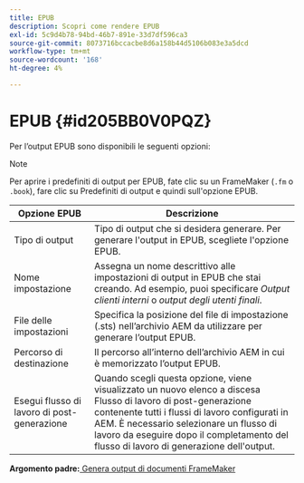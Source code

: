 ```yaml
---
title: EPUB
description: Scopri come rendere EPUB
exl-id: 5c9d4b78-94bd-46b7-891e-33d7df596ca3
source-git-commit: 8073716bccacbe8d6a158b44d5106b083e3a5dcd
workflow-type: tm+mt
source-wordcount: '168'
ht-degree: 4%

---
```


# EPUB {#id205BB0V0PQZ}

Per l’output EPUB sono disponibili le seguenti opzioni:

>[!NOTE]
>
> Per aprire i predefiniti di output per EPUB, fate clic su un FrameMaker \(`.fm` o `.book`\), fare clic su Predefiniti di output e quindi sull&#39;opzione EPUB.

| Opzione EPUB | Descrizione |
|-----------|-----------|
| Tipo di output | Tipo di output che si desidera generare. Per generare l&#39;output in EPUB, scegliete l&#39;opzione EPUB. |
| Nome impostazione | Assegna un nome descrittivo alle impostazioni di output in EPUB che stai creando. Ad esempio, puoi specificare *Output clienti interni* o *output degli utenti finali*. |
| File delle impostazioni | Specifica la posizione del file di impostazione \(.sts\) nell’archivio AEM da utilizzare per generare l’output EPUB. |
| Percorso di destinazione | Il percorso all’interno dell’archivio AEM in cui è memorizzato l’output EPUB. |
| Esegui flusso di lavoro di post-generazione | Quando scegli questa opzione, viene visualizzato un nuovo elenco a discesa Flusso di lavoro di post-generazione contenente tutti i flussi di lavoro configurati in AEM. È necessario selezionare un flusso di lavoro da eseguire dopo il completamento del flusso di lavoro di generazione dell&#39;output. |

**Argomento padre:**[ Genera output di documenti FrameMaker](fm-output-generatation.md)
